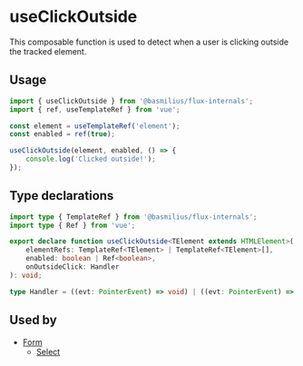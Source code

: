 # useClickOutside

This composable function is used to detect when a user is clicking outside the tracked element.

## Usage

```ts
import { useClickOutside } from '@basmilius/flux-internals';
import { ref, useTemplateRef } from 'vue';

const element = useTemplateRef('element');
const enabled = ref(true);

useClickOutside(element, enabled, () => {
    console.log('Clicked outside!');
});
```

## Type declarations

```ts
import type { TemplateRef } from '@basmilius/flux-internals';
import type { Ref } from 'vue';

export declare function useClickOutside<TElement extends HTMLElement>(
    elementRefs: TemplateRef<TElement> | TemplateRef<TElement>[],
    enabled: boolean | Ref<boolean>,
    onOutsideClick: Handler
): void;

type Handler = ((evt: PointerEvent) => void) | ((evt: PointerEvent) => Promise<void>); 
```

## Used by

- [Form](../../guide/components/form)
    - [Select](../../guide/components/form/select)
